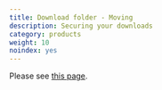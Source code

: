 ```yaml
---
title: Download folder - Moving 
description: Securing your downloads 
category: products
weight: 10
noindex: yes
---
```


Please see [this page](/user/security/relocate_download_folder/).
